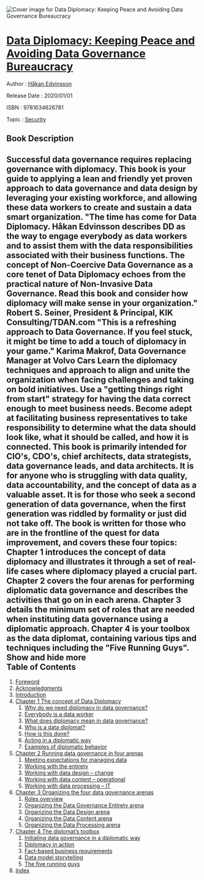 ![Cover image for Data Diplomacy: Keeping Peace and Avoiding Data Governance Bureaucracy](https://imgdetail.ebookreading.net/cover/cover/20200215/EB9781634626781.jpg)

[Data Diplomacy: Keeping Peace and Avoiding Data Governance Bureaucracy](https://ebookreading.net/view/book/Data+Diplomacy%3A+Keeping+Peace+and+Avoiding+Data+Governance+Bureaucracy-EB9781634626781_1.html "Data Diplomacy: Keeping Peace and Avoiding Data Governance Bureaucracy")
====================================================================================================================

Author : [Håkan Edvinsson](https://ebookreading.net/search/author/H%C3%A5kan+Edvinsson)

Release Date : 2020/01/01

ISBN : 9781634626781

Topic : [Security](https://ebookreading.net/search/category/security)

Book Description
-----------------

 Successful data governance requires replacing governance with diplomacy. This book is your guide to applying a lean and friendly yet proven approach to data governance and data design by leveraging your existing workforce, and allowing these data workers to create and sustain a data smart organization. "The time has come for Data Diplomacy. Håkan Edvinsson describes DD as the way to engage everybody as data workers and to assist them with the data responsibilities associated with their business functions. The concept of Non-Coercive Data Governance as a core tenet of Data Diplomacy echoes from the practical nature of Non-Invasive Data Governance. Read this book and consider how diplomacy will make sense in your organization." Robert S. Seiner, President &amp; Principal, KIK Consulting/TDAN.com   "This is a refreshing approach to Data Governance. If you feel stuck, it might be time to add a touch of diplomacy in your game."  Karima Makrof, Data Governance Manager at Volvo Cars   Learn the diplomacy techniques and approach to align and unite the organization when facing challenges and taking on bold initiatives. Use a  "getting things right from start" strategy for having the data correct enough to meet business needs. Become adept at facilitating business representatives to take responsibility to determine what the data should look like, what it should be called, and how it is connected.    This book is primarily intended for CIO's, CDO's, chief architects, data strategists, data governance leads, and data architects. It is for anyone who is struggling with data quality, data accountability, and the concept of data as a valuable asset. It is for those who seek a second generation of data governance, when the first generation was riddled by formality or just did not take off. The book is written for those who are in the frontline of the quest for data improvement, and covers these four topics:  Chapter 1 introduces the concept of data diplomacy and illustrates it through a set of real-life cases where diplomacy played a crucial part. Chapter 2 covers the four arenas for performing diplomatic data governance and describes the activities that go on in each arena. Chapter 3 details the minimum set of roles that are needed when instituting data governance using a diplomatic approach.  Chapter 4 is your toolbox as the data diplomat, containing various tips and techniques including the  	"Five Running Guys".            Show and hide more                
Table of Contents
-----------------

1. [Foreword](https://ebookreading.net/view/book/Data+Diplomacy%3A+Keeping+Peace+and+Avoiding+Data+Governance+Bureaucracy-EB9781634626781_4.html#_idParaDest-1)
1. [Acknowledgments](https://ebookreading.net/view/book/Data+Diplomacy%3A+Keeping+Peace+and+Avoiding+Data+Governance+Bureaucracy-EB9781634626781_5.html#_idParaDest-2)
1. [Introduction](https://ebookreading.net/view/book/Data+Diplomacy%3A+Keeping+Peace+and+Avoiding+Data+Governance+Bureaucracy-EB9781634626781_6.html#_idParaDest-3)
1. [Chapter 1 The concept of Data Diplomacy](https://ebookreading.net/view/book/Data+Diplomacy%3A+Keeping+Peace+and+Avoiding+Data+Governance+Bureaucracy-EB9781634626781_7.html#_idParaDest-4)
    1. [Why do we need diplomacy in data governance?](https://ebookreading.net/view/book/Data+Diplomacy%3A+Keeping+Peace+and+Avoiding+Data+Governance+Bureaucracy-EB9781634626781_7.html#_idParaDest-5)
    1. [Everybody is a data worker](https://ebookreading.net/view/book/Data+Diplomacy%3A+Keeping+Peace+and+Avoiding+Data+Governance+Bureaucracy-EB9781634626781_7.html#_idParaDest-6)
    1. [What does diplomacy mean in data governance?](https://ebookreading.net/view/book/Data+Diplomacy%3A+Keeping+Peace+and+Avoiding+Data+Governance+Bureaucracy-EB9781634626781_7.html#_idParaDest-7)
    1. [Who is a data diplomat?](https://ebookreading.net/view/book/Data+Diplomacy%3A+Keeping+Peace+and+Avoiding+Data+Governance+Bureaucracy-EB9781634626781_7.html#_idParaDest-8)
    1. [How is this done?](https://ebookreading.net/view/book/Data+Diplomacy%3A+Keeping+Peace+and+Avoiding+Data+Governance+Bureaucracy-EB9781634626781_7.html#_idParaDest-9)
    1. [Acting in a diplomatic way](https://ebookreading.net/view/book/Data+Diplomacy%3A+Keeping+Peace+and+Avoiding+Data+Governance+Bureaucracy-EB9781634626781_7.html#_idParaDest-10)
    1. [Examples of diplomatic behavior](https://ebookreading.net/view/book/Data+Diplomacy%3A+Keeping+Peace+and+Avoiding+Data+Governance+Bureaucracy-EB9781634626781_7.html#_idParaDest-11)
1. [Chapter 2 Running data governance in four arenas](https://ebookreading.net/view/book/Data+Diplomacy%3A+Keeping+Peace+and+Avoiding+Data+Governance+Bureaucracy-EB9781634626781_8.html#_idParaDest-12)
    1. [Meeting expectations for managing data](https://ebookreading.net/view/book/Data+Diplomacy%3A+Keeping+Peace+and+Avoiding+Data+Governance+Bureaucracy-EB9781634626781_8.html#_idParaDest-13)
    1. [Working with the entirety ](https://ebookreading.net/view/book/Data+Diplomacy%3A+Keeping+Peace+and+Avoiding+Data+Governance+Bureaucracy-EB9781634626781_8.html#_idParaDest-14)
    1. [Working with data design – change](https://ebookreading.net/view/book/Data+Diplomacy%3A+Keeping+Peace+and+Avoiding+Data+Governance+Bureaucracy-EB9781634626781_8.html#_idParaDest-15)
    1. [Working with data content – operational](https://ebookreading.net/view/book/Data+Diplomacy%3A+Keeping+Peace+and+Avoiding+Data+Governance+Bureaucracy-EB9781634626781_8.html#_idParaDest-16)
    1. [Working with data processing – IT](https://ebookreading.net/view/book/Data+Diplomacy%3A+Keeping+Peace+and+Avoiding+Data+Governance+Bureaucracy-EB9781634626781_8.html#_idParaDest-17)
1. [Chapter 3 Organizing the four data governance arenas](https://ebookreading.net/view/book/Data+Diplomacy%3A+Keeping+Peace+and+Avoiding+Data+Governance+Bureaucracy-EB9781634626781_9.html#_idParaDest-18)
    1. [Roles overview](https://ebookreading.net/view/book/Data+Diplomacy%3A+Keeping+Peace+and+Avoiding+Data+Governance+Bureaucracy-EB9781634626781_9.html#_idParaDest-19)
    1. [Organizing the Data Governance Entirety arena](https://ebookreading.net/view/book/Data+Diplomacy%3A+Keeping+Peace+and+Avoiding+Data+Governance+Bureaucracy-EB9781634626781_9.html#_idParaDest-20)
    1. [Organizing the Data Design arena ](https://ebookreading.net/view/book/Data+Diplomacy%3A+Keeping+Peace+and+Avoiding+Data+Governance+Bureaucracy-EB9781634626781_9.html#_idParaDest-21)
    1. [Organizing the Data Content arena ](https://ebookreading.net/view/book/Data+Diplomacy%3A+Keeping+Peace+and+Avoiding+Data+Governance+Bureaucracy-EB9781634626781_9.html#_idParaDest-22)
    1. [Organizing the Data Processing arena](https://ebookreading.net/view/book/Data+Diplomacy%3A+Keeping+Peace+and+Avoiding+Data+Governance+Bureaucracy-EB9781634626781_9.html#_idParaDest-23)
1. [Chapter 4 The diplomat’s toolbox](https://ebookreading.net/view/book/Data+Diplomacy%3A+Keeping+Peace+and+Avoiding+Data+Governance+Bureaucracy-EB9781634626781_10.html#_idParaDest-24)
    1. [Initiating data governance in a diplomatic way](https://ebookreading.net/view/book/Data+Diplomacy%3A+Keeping+Peace+and+Avoiding+Data+Governance+Bureaucracy-EB9781634626781_10.html#_idParaDest-25)
    1. [Diplomacy in action](https://ebookreading.net/view/book/Data+Diplomacy%3A+Keeping+Peace+and+Avoiding+Data+Governance+Bureaucracy-EB9781634626781_10.html#_idParaDest-26)
    1. [Fact-based business requirements](https://ebookreading.net/view/book/Data+Diplomacy%3A+Keeping+Peace+and+Avoiding+Data+Governance+Bureaucracy-EB9781634626781_10.html#_idParaDest-27)
    1. [Data model storytelling](https://ebookreading.net/view/book/Data+Diplomacy%3A+Keeping+Peace+and+Avoiding+Data+Governance+Bureaucracy-EB9781634626781_10.html#_idParaDest-28)
    1. [The five running guys](https://ebookreading.net/view/book/Data+Diplomacy%3A+Keeping+Peace+and+Avoiding+Data+Governance+Bureaucracy-EB9781634626781_10.html#_idParaDest-29)
1. [Index](https://ebookreading.net/view/book/Data+Diplomacy%3A+Keeping+Peace+and+Avoiding+Data+Governance+Bureaucracy-EB9781634626781_11.html#_idParaDest-30)
